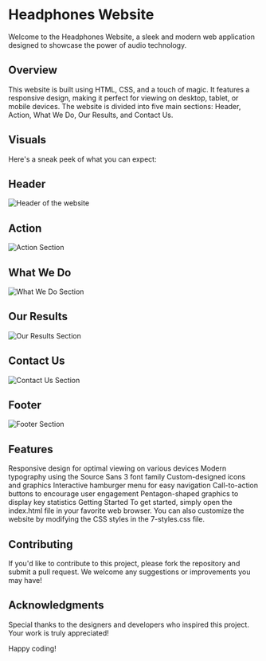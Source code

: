 # Headphones Website
Welcome to the Headphones Website, a sleek and modern web application designed to showcase the power of audio technology.

## Overview
This website is built using HTML, CSS, and a touch of magic. It features a responsive design, making it perfect for viewing on desktop, tablet, or mobile devices. The website is divided into five main sections: Header, Action, What We Do, Our Results, and Contact Us.

## Visuals
Here's a sneak peek of what you can expect:

## Header

![Header of the website](./screen/header.png)

## Action

![Action Section](./screen/action.png)

## What We Do

![What We Do Section](./screen/what-we-do.png)

## Our Results

![Our Results Section](./screen/result.png)

## Contact Us

![Contact Us Section](./screen/contact.png)

## Footer

![Footer Section](./screen/footer.png)

## Features
Responsive design for optimal viewing on various devices
Modern typography using the Source Sans 3 font family
Custom-designed icons and graphics
Interactive hamburger menu for easy navigation
Call-to-action buttons to encourage user engagement
Pentagon-shaped graphics to display key statistics
Getting Started
To get started, simply open the index.html file in your favorite web browser. You can also customize the website by modifying the CSS styles in the 7-styles.css file.

## Contributing
If you'd like to contribute to this project, please fork the repository and submit a pull request. We welcome any suggestions or improvements you may have!

## Acknowledgments
Special thanks to the designers and developers who inspired this project. Your work is truly appreciated!

Happy coding!

